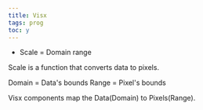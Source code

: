 ```yaml
---
title: Visx
tags: prog
toc: y
---
```


* Scale = Domain range

Scale is a function that converts data to pixels.

Domain = Data's bounds
Range = Pixel's bounds

Visx components map the Data(Domain) to Pixels(Range).